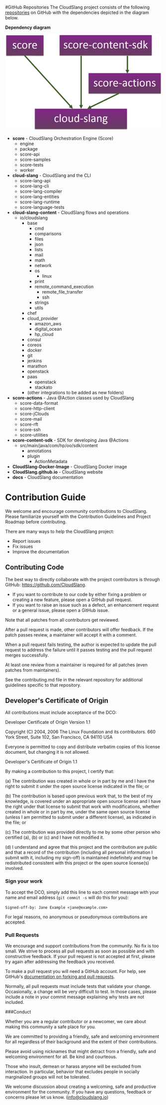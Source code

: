 


#GitHub Repositories
The CloudSlang project consists of the following [repositories](https://github.com/cloudslang) on GitHub with the dependencies depicted in the diagram below.

**Dependency diagram**

![Repository Dependencies](images/repo_dependencies.png "Repository Dependencies")

+ **score** - CloudSlang Orchestration Engine (Score)
    + engine
    + package
    + score-api
    + score-samples
    + score-tests
    + worker 
+ **cloud-slang** - CloudSlang and the CLI
    + score-lang-api
    + score-lang-cli
    + score-lang-compiler
    + score-lang-entities
    + score-lang-runtime
    + score-language-tests 
+ **cloud-slang-content** - CloudSlang flows and operations
    + io/cloudslang
        + base
            + cmd
            + comparisons
            + files
            + json
            + lists
            + mail
            + math
            + network
            + os
                + linux
            + print
            + remote\_command\_execution
                + remote\_file\_transfer 
                + ssh
            + strings
            + utils  
        + chef
        + cloud\_provider
            + amazon_aws
            + digital_ocean
            + hp_cloud 
        + consul
        + coreos 
        + docker
        + git
        + jenkins
        + marathon
        + openstack
        + paas
            + openstack
            + stackato 
        + (other integrations to be added as new folders)  
+ **score-actions** - Java @Action classes used by CloudSlang
    + score-data-format
    + score-http-client
    + score-jClouds
    + score-mail
    + score-rft
    + score-ssh
    + score-utilities 
+ **score-content-sdk** - SDK for developing Java @Actions
    + src/main/java/com/hp/oo/sdk/content
        + annotations
        + plugin
            + ActionMetadata   
+ **CloudSlang-Docker-Image** - CloudSlang Docker image
+ **CloudSlang.github.io** - CloudSlang website
+ **docs** - CloudSlang documentation

# Contribution Guide

We welcome and encourage community contributions to CloudSlang.
Please familiarize yourself with the Contribution Guidelines and Project Roadmap before contributing.

There are many ways to help the CloudSlang project:

* Report issues
* Fix issues
* Improve the documentation


## Contributing Code

The best way to directly collaborate with the project contributors is through GitHub: https://github.com/CloudSlang.

* If you want to contribute to our code by either fixing a problem or creating a new feature, please open a GitHub pull request.
* If you want to raise an issue such as a defect, an enhancement request or a general issue, please open a GitHub issue.

Note that all patches from all contributors get reviewed.

After a pull request is made, other contributors will offer feedback. If the patch passes review, a maintainer will accept it with a comment.

When a pull request fails testing, the author is expected to update the pull request to address the failure until it passes testing and the pull request merges successfully.

At least one review from a maintainer is required for all patches (even patches from maintainers).

See the contributing.md file in the relevant repository for additional guidelines specific to that repository.  

## Developer's Certificate of Origin

All contributions must include acceptance of the DCO:

Developer Certificate of Origin
Version 1.1

Copyright (C) 2004, 2006 The Linux Foundation and its contributors.
660 York Street, Suite 102,
San Francisco, CA 94110 USA

Everyone is permitted to copy and distribute verbatim copies of this license document, but changing it is not allowed.

Developer's Certificate of Origin 1.1

By making a contribution to this project, I certify that:

(a) The contribution was created in whole or in part by me and I have the right to submit it under the open source license indicated in the file; or

(b) The contribution is based upon previous work that, to the best of my knowledge, is covered under an appropriate open source license and I have the right under that license to submit that work with modifications, whether created in whole or in part by me, under the same open source license (unless I am permitted to submit under a different license), as indicated in the file; or

(c) The contribution was provided directly to me by some other person who certified (a), (b) or (c) and I have not modified it.

(d) I understand and agree that this project and the contribution are public and that a record of the contribution (including all personal information I submit with it, including my sign-off) is maintained indefinitely and may be redistributed consistent with this project or the open source license(s) involved.

### Sign your work

To accept the DCO, simply add this line to each commit message with your name and email address (`git commit -s` will do this for you):

`Signed-off-by: Jane Example <jane@example.com>`

For legal reasons, no anonymous or pseudonymous contributions are accepted.

### Pull Requests
We encourage and support contributions from the community. No fix is too small. We strive to process all pull requests as soon as possible and with constructive feedback. If your pull request is not accepted at first, please try again after addressing the feedback you received.

To make a pull request you will need a GitHub account. For help, see GitHub's [documentation on forking and pull requests](https://help.github.com/articles/using-pull-requests/ ).

Normally, all pull requests must include tests that validate your change. Occasionally, a change will be very difficult to test. In those cases, please include a note in your commit message explaining why tests are not included.

###Conduct

Whether you are a regular contributor or a newcomer, we care about making this community a safe place for you.

We are committed to providing a friendly, safe and welcoming environment for all regardless of their background and the extent of their contributions.

Please avoid using nicknames that might detract from a friendly, safe and welcoming environment for all. Be kind and courteous.

Those who insult, demean or harass anyone will be excluded from interaction. In particular, behavior that excludes people in socially marginalized groups will not be tolerated.

We welcome discussion about creating a welcoming, safe and productive environment for the community. If you have any questions, feedback or concerns please let us know. (info@cloudslang.io)
